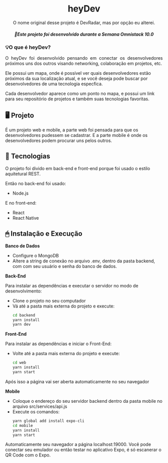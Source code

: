 <h1 align="center">heyDev</h1>
<p align="center"> O nome original desse projeto é DevRadar, mas por opção eu alterei.</p>
<h5 align="center"> 🚀Este projeto foi desenvolvido durante a Semana Omnistack 10.0</h5>

### 💡O que é heyDev?
<p align="justify">
O heyDev foi desenvolvido pensando em conectar os desenvolvedores próximos uns dos outros visando networking, colaboração
em projetos, etc.

Ele possui um mapa, onde é possível ver quais desenvolvedores estão próximos da sua localização atual, e se
você deseja pode buscar por desenvolvedores de uma tecnologia especfica.

Cada desenvolvedor aparece como um ponto no mapa, e possui um link para seu repositório de projetos e também suas tecnologias favoritas.
</p>

## 🖥 Projeto
<p>
É um projeto web e mobile, a parte  web foi pensada para que os desenvolvedores pudessem se cadastrar. E a parte mobile é onde
os desenvolvedores podem procurar uns pelos outros.
</p>

## 🔧 Tecnologias

<p>
O projeto foi divido em back-end e front-end porque foi usado o estilo aquitetural REST.

Então no back-end foi usado:
- Node.js

E no front-end:
- React
- React Native
</p>

## 🖱 Instalação e Execução
<p>
 <strong>Banco de Dados</strong>
  
  - Configure o MongoDB
  - Altere a string de conexão no arquivo .env, dentro da pasta backend, com com seu usuário e senha do banco de dados.

<strong>Back-End</strong>

  Para instalar as dependências e executar o servidor no modo de desenvolvimento:
  - Clone o projeto no seu computador
  - Vá até a pasta mais externa do projeto e execute:
      ```bash
      cd backend
      yarn install
      yarn dev
    ```

<strong>Front-End</strong>

Para instalar as dependências e iniciar o Front-End:
   - Volte até a pasta mais externa do projeto e execute:
        ```bash
        cd web
        yarn install
        yarn start
      ```
Após isso a página vai ser aberta automaticamente no seu navegador

<strong>Mobile</strong> 

- Coloque o endereço do seu servidor backend dentro da pasta mobile no arquivo src/services/api.js
- Execute os comandos:
     ```bash
     yarn global add install expo-cli
     cd mobile
     yarn install
     yarn start
   ```

Automaticamente seu navegador a página localhost:19000. Você pode conectar seu emulador ou então testar no aplicativo Expo, é só escanerar o QR Code com o Expo.

</p>
